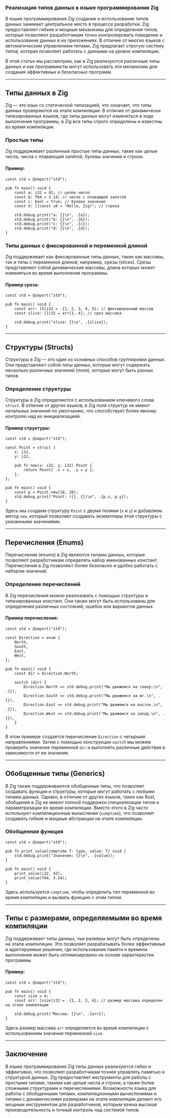 ### Реализация типов данных в языке программирования Zig

В языке программирования Zig создание и использование типов данных занимает центральное место в процессе разработки. Zig предоставляет гибкие и мощные механизмы для определения типов, которые позволяют разработчикам точно контролировать поведение и использование данных в их приложениях. В отличие от многих языков с автоматическим управлением типами, Zig предлагает строгую систему типов, которая позволяет работать с данными на уровне компиляции.

В этой статье мы рассмотрим, как в Zig реализуются различные типы данных и как программисты могут использовать эти механизмы для создания эффективных и безопасных программ.

---

## **Типы данных в Zig**

Zig — это язык со статической типизацией, что означает, что типы данных проверяются на этапе компиляции. В отличие от динамически типизированных языков, где типы данных могут изменяться в ходе выполнения программы, в Zig все типы строго определены и известны во время компиляции.

### **Простые типы**

Zig поддерживает различные простые типы данных, такие как целые числа, числа с плавающей запятой, булевы значения и строки.

#### Пример:
```zig
const std = @import("std");

pub fn main() void {
    const a: i32 = 42; // целое число
    const b: f64 = 3.14; // число с плавающей запятой
    const c: bool = true; // булево значение
    const d: []const u8 = "Hello, Zig!"; // строка

    std.debug.print("a: {}\n", .{a});
    std.debug.print("b: {}\n", .{b});
    std.debug.print("c: {}\n", .{c});
    std.debug.print("d: {}\n", .{d});
}
```

### **Типы данных с фиксированной и переменной длиной**

Zig поддерживает как фиксированные типы данных, такие как массивы, так и типы с переменной длиной, например, срезы (slices). Срезы представляют собой динамические массивы, длина которых может изменяться во время выполнения программы.

#### Пример среза:
```zig
const std = @import("std");

pub fn main() void {
    const arr: [5]i32 = .{1, 2, 3, 4, 5}; // фиксированный массив
    const slice: []i32 = arr[1..4]; // срез массива

    std.debug.print("slice: {}\n", .{slice});
}
```

---

## **Структуры (Structs)**

Структуры в Zig — это один из основных способов группировки данных. Они представляют собой типы данных, которые могут содержать несколько различных значений (поля), которые могут быть разных типов.

### **Определение структуры**
Структуры в Zig определяются с использованием ключевого слова `struct`. В отличие от других языков, в Zig поля структур не имеют начальных значений по умолчанию, что способствует более явному контролю над их инициализацией.

#### Пример структуры:
```zig
const std = @import("std");

const Point = struct {
    x: i32,
    y: i32,

    pub fn new(x: i32, y: i32) Point {
        return Point{ .x = x, .y = y };
    },
};

pub fn main() void {
    const p = Point.new(10, 20);
    std.debug.print("Point: ({}, {})\n", .{p.x, p.y});
}
```
Здесь мы создаем структуру `Point` с двумя полями (`x` и `y`) и добавляем метод `new`, который позволяет создавать экземпляры этой структуры с указанными значениями.

---

## **Перечисления (Enums)**

Перечисления (enums) в Zig являются типами данных, которые позволяют разработчикам определять набор именованных констант. Перечисления в Zig позволяют более безопасно и удобно работать с набором значений.

### **Определение перечислений**

В Zig перечисления можно реализовать с помощью структуры и типизированных констант. Они также могут быть использованы для определения различных состояний, ошибок или вариантов данных.

#### Пример перечисления:
```zig
const std = @import("std");

const Direction = enum {
    North,
    South,
    East,
    West,
};

pub fn main() void {
    const dir = Direction.North;

    switch (dir) {
        Direction.North => std.debug.print("Мы движемся на север.\n", .{}),
        Direction.South => std.debug.print("Мы движемся на юг.\n", .{}),
        Direction.East => std.debug.print("Мы движемся на восток.\n", .{}),
        Direction.West => std.debug.print("Мы движемся на запад.\n", .{}),
    }
}
```
В этом примере создается перечисление `Direction` с четырьмя направлениями. Затем с помощью конструкции `switch` мы можем проверять значение переменной `dir` и выполнять различные действия в зависимости от ее значения.

---

## **Обобщенные типы (Generics)**

В Zig также поддерживаются обобщенные типы, что позволяет создавать функции и структуры, которые могут работать с любыми типами данных. Однако, в отличие от других языков, таких как Rust, обобщения в Zig не имеют полной поддержки специализации типов и параметризации во время компиляции. Вместо этого в Zig часто используют компиляционные вычисления (`comptime`), что позволяет создавать гибкие и мощные абстракции на этапе компиляции.

### **Обобщенная функция**
```zig
const std = @import("std");

pub fn print_value(comptime T: type, value: T) void {
    std.debug.print("Значение: {}\n", .{value});
}

pub fn main() void {
    print_value(i32, 42);
    print_value(f64, 3.14);
}
```

Здесь используется `comptime`, чтобы определить тип переменной во время компиляции и вызвать функцию с этим типом.

---

## **Типы с размерами, определяемыми во время компиляции**

Zig поддерживает типы данных, чьи размеры могут быть определены на этапе компиляции. Это позволяет разрабатывать более эффективные и адаптируемые решения, где использование памяти и времени выполнения может быть оптимизировано на основе характеристик программы.

#### Пример:
```zig
const std = @import("std");

pub fn main() void {
    const size = 4;
    const arr: [size]i32 = .{1, 2, 3, 4}; // размер массива определен на этапе компиляции

    std.debug.print("Массив: {}\n", .{arr});
}
```

Здесь размер массива `arr` определяется во время компиляции с использованием значения переменной `size`.

---

## **Заключение**

В языке программирования Zig типы данных реализуются гибко и эффективно, что позволяет разработчикам точнее управлять памятью и структурой данных. Zig предоставляет инструменты для работы с простыми типами, такими как целые числа и строки, а также более сложными структурами и перечислениями. Возможности языка для работы с обобщенными типами, компиляционными вычислениями и типами с динамическими размерами на этапе компиляции делают его мощным инструментом для разработчиков, которым важна высокая производительность и точный контроль над системой типов.

